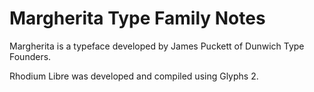 # Margherita Type Family Notes

Margherita is a typeface developed by James Puckett of Dunwich Type Founders.

Rhodium Libre was developed and compiled using Glyphs 2.